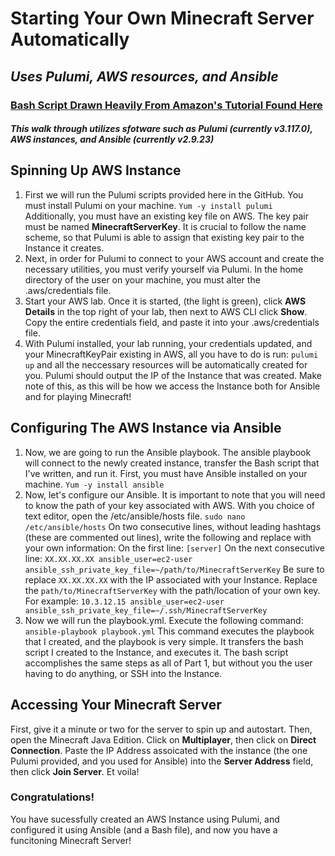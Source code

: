 # Starting Your Own Minecraft Server Automatically
## _Uses Pulumi, AWS resources, and Ansible_

### [Bash Script Drawn Heavily From Amazon's Tutorial Found Here](https://aws.amazon.com/blogs/gametech/setting-up-a-minecraft-java-server-on-amazon-ec2/)

##### This walk through utilizes sfotware such as Pulumi (currently v3.117.0), AWS instances, and Ansible (currently v2.9.23)

## Spinning Up AWS Instance
1. First we will run the Pulumi scripts provided here in the GitHub. You must install Pulumi on your machine.
```Yum -y install pulumi```
Additionally, you must have an existing key file on AWS. The key pair must be named **MinecraftServerKey**. It is crucial to follow the name scheme, so that Pulumi is able to assign that existing key pair to the Instance it creates.
2. Next, in order for Pulumi to connect to your AWS account and create the necessary utilities, you must verify yourself via Pulumi. In the home directory of the user on your machine, you must alter the .aws/credentials file.
3. Start your AWS lab. Once it is started, (the light is green), click **AWS Details** in the top right of your lab, then next to AWS CLI click **Show**. Copy the entire credentials field, and paste it into your .aws/credentials file.
3. With Pulumi installed, your lab running, your credentials updated, and your MinecraftKeyPair existing in AWS, all you have to do is run:
```pulumi up```
and all the neccessary resources will be automatically created for you. Pulumi should output the IP of the Instance that was created. Make note of this, as this will be how we access the Instance both for Ansible and for playing Minecraft!

## Configuring The AWS Instance via Ansible
1. Now, we are going to run the Ansible playbook. The ansible playbook will connect to the newly created instance, transfer the Bash script that I've written, and run it. First, you must have Ansible installed on your machine. 
```Yum -y install ansible```
2. Now, let's configure our Ansible. It is important to note that you will need to know the path of your key associated with AWS. With you choice of text editor, open the /etc/ansible/hosts file. 
```sudo nano /etc/ansible/hosts```
On two consecutive lines, without leading hashtags (these are commented out lines), write the following and replace with your own information:
On the first line:
```[server]```
On the next consecutive line:
```XX.XX.XX.XX ansible_user=ec2-user ansible_ssh_private_key_file=~/path/to/MinecraftServerKey```
Be sure to replace ```XX.XX.XX.XX``` with the IP associated with your Instance. Replace the ```path/to/MinecraftServerKey``` with the path/location of your own key. For example:
```10.3.12.15 ansible_user=ec2-user ansible_ssh_private_key_file=~/.ssh/MinecraftServerKey```
3. Now we will run the playbook.yml. Execute the following command:
```ansible-playbook playbook.yml```
This command executes the playbook that I created, and the playbook is very simple. It transfers the bash script I created to the Instance, and executes it. The bash script accomplishes the same steps as all of Part 1, but without you the user having to do anything, or SSH into the Instance.

## Accessing Your Minecraft Server
First, give it a minute or two for the server to spin up and autostart. Then, open the Minecraft Java Edition. Click on **Multiplayer**, then click on **Direct Connection**. Paste the IP Address assoicated with the instance (the one Pulumi provided, and you used for Ansible) into the **Server Address** field, then click **Join Server**. Et voila! 

### Congratulations!
You have sucessfully created an AWS Instance using Pulumi, and configured it using Ansible (and a Bash file), and now you have a funcitoning Minecraft Server!

